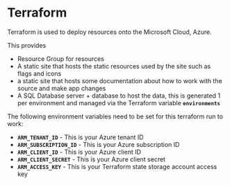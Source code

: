 # Terraform
Terraform is used to deploy resources onto the Microsoft Cloud, Azure.

This provides
* Resource Group for resources
* A static site that hosts the static resources used by the site such as flags and icons
* a static site that hosts some documentation about how to work with the source and make app changes
* A SQL Database server + database to host the data, this is generated 1 per environment and managed via the Terraform variable __`environments`__

The following environment variables need to be set for this terraform run to work:
* __`ARM_TENANT_ID`__ - This is your Azure tenant ID
* __`ARM_SUBSCRIPTION_ID`__ - This is your Azure subscription ID
* __`ARM_CLIENT_ID`__ - This is your Azure client ID
* __`ARM_CLIENT_SECRET`__ - This is your Azure client secret
* __`ARM_ACCESS_KEY`__ - This is your Terraform state storage account access key
